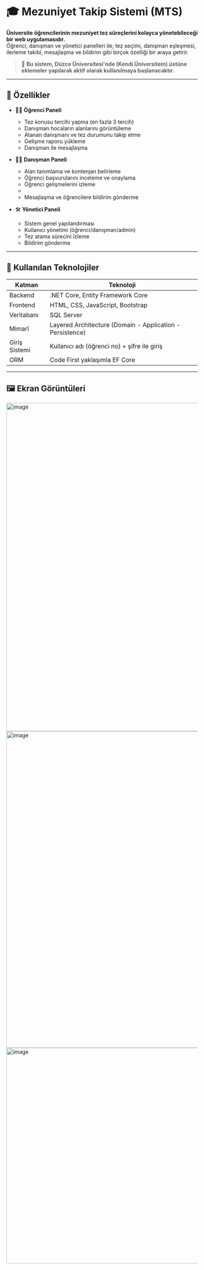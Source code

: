 # 🎓 Mezuniyet Takip Sistemi (MTS)

**Üniversite öğrencilerinin mezuniyet tez süreçlerini kolayca yönetebileceği bir web uygulamasıdır.**  
Öğrenci, danışman ve yönetici panelleri ile; tez seçimi, danışman eşleşmesi, ilerleme takibi, mesajlaşma ve bildirim gibi birçok özelliği bir araya getirir.

> 🚀 **Bu sistem, Düzce Üniversitesi'nde (Kendi Üniversitem) üstüne eklemeler yapılarak aktif olarak kullanılmaya başlanacaktır.**

---

## 📌 Özellikler

- 👨‍🎓 **Öğrenci Paneli**
  - Tez konusu tercihi yapma (en fazla 3 tercih)
  - Danışman hocaların alanlarını görüntüleme
  - Atanan danışmanı ve tez durumunu takip etme
  - Gelişme raporu yükleme
  - Danışman ile mesajlaşma

- 👨‍🏫 **Danışman Paneli**
  - Alan tanımlama ve kontenjan belirleme
  - Öğrenci başvurularını inceleme ve onaylama
  - Öğrenci gelişmelerini izleme
  - 
  - Mesajlaşma ve öğrencilere bildirim gönderme

- 🛠️ **Yönetici Paneli**
  - Sistem genel yapılandırması
  - Kullanıcı yönetimi (öğrenci/danışman/admin)
  - Tez atama sürecini izleme
  - Bildirim gönderme

---

## 🧰 Kullanılan Teknolojiler

| Katman | Teknoloji |
|--------|-----------|
| Backend | .NET Core, Entity Framework Core |
| Frontend | HTML, CSS, JavaScript, Bootstrap |
| Veritabanı | SQL Server |
| Mimarî | Layered Architecture (Domain - Application - Persistence) |
| Giriş Sistemi | Kullanıcı adı (öğrenci no) + şifre ile giriş |
| ORM | Code First yaklaşımla EF Core |

---

## 🖼️ Ekran Görüntüleri
<img width="1843" height="863" alt="image" src="https://github.com/user-attachments/assets/332c4ddd-e53e-41ec-b752-697b6fe5630a" />
<img width="1248" height="832" alt="image" src="https://github.com/user-attachments/assets/c4290ab3-bc16-47fa-b549-74edc6b27aef" />
<img width="1875" height="567" alt="image" src="https://github.com/user-attachments/assets/610d5ef3-e1ce-42c0-831c-57f549730a8b" />
